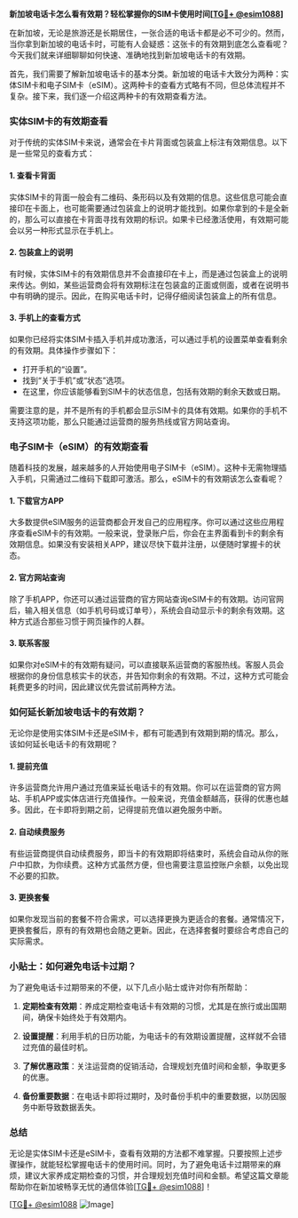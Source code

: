 **新加坡电话卡怎么看有效期？轻松掌握你的SIM卡使用时间[[TG💪+ @esim1088](https://t.me/s/esim1088)]**

在新加坡，无论是旅游还是长期居住，一张合适的电话卡都是必不可少的。然而，当你拿到新加坡的电话卡时，可能有人会疑惑：这张卡的有效期到底怎么查看呢？今天我们就来详细聊聊如何快速、准确地找到新加坡电话卡的有效期。

首先，我们需要了解新加坡电话卡的基本分类。新加坡的电话卡大致分为两种：实体SIM卡和电子SIM卡（eSIM）。这两种卡的查看方式略有不同，但总体流程并不复杂。接下来，我们逐一介绍这两种卡的有效期查看方法。

### 实体SIM卡的有效期查看

对于传统的实体SIM卡来说，通常会在卡片背面或包装盒上标注有效期信息。以下是一些常见的查看方式：

#### 1. 查看卡背面
实体SIM卡的背面一般会有二维码、条形码以及有效期的信息。这些信息可能会直接印在卡面上，也可能需要通过包装盒上的说明才能找到。如果你拿到的卡是全新的，那么可以直接在卡背面寻找有效期的标识。如果卡已经激活使用，有效期可能会以另一种形式显示在手机上。

#### 2. 包装盒上的说明
有时候，实体SIM卡的有效期信息并不会直接印在卡上，而是通过包装盒上的说明来传达。例如，某些运营商会将有效期标注在包装盒的正面或侧面，或者在说明书中有明确的提示。因此，在购买电话卡时，记得仔细阅读包装盒上的所有信息。

#### 3. 手机上的查看方式
如果你已经将实体SIM卡插入手机并成功激活，可以通过手机的设置菜单查看剩余的有效期。具体操作步骤如下：
- 打开手机的“设置”。
- 找到“关于手机”或“状态”选项。
- 在这里，你应该能够看到SIM卡的状态信息，包括有效期的剩余天数或日期。

需要注意的是，并不是所有的手机都会显示SIM卡的具体有效期。如果你的手机不支持这项功能，那么只能通过运营商的服务热线或官方网站查询。

### 电子SIM卡（eSIM）的有效期查看

随着科技的发展，越来越多的人开始使用电子SIM卡（eSIM）。这种卡无需物理插入手机，只需通过二维码下载即可激活。那么，eSIM卡的有效期该怎么查看呢？

#### 1. 下载官方APP
大多数提供eSIM服务的运营商都会开发自己的应用程序。你可以通过这些应用程序查看eSIM卡的有效期。一般来说，登录账户后，你会在主界面看到卡的剩余有效期信息。如果没有安装相关APP，建议尽快下载并注册，以便随时掌握卡的状态。

#### 2. 官方网站查询
除了手机APP，你还可以通过运营商的官方网站查询eSIM卡的有效期。访问官网后，输入相关信息（如手机号码或订单号），系统会自动显示卡的剩余有效期。这种方式适合那些习惯于网页操作的人群。

#### 3. 联系客服
如果你对eSIM卡的有效期有疑问，可以直接联系运营商的客服热线。客服人员会根据你的身份信息核实卡的状态，并告知你剩余的有效期。不过，这种方式可能会耗费更多的时间，因此建议优先尝试前两种方法。

### 如何延长新加坡电话卡的有效期？

无论你是使用实体SIM卡还是eSIM卡，都有可能遇到有效期到期的情况。那么，该如何延长电话卡的有效期呢？

#### 1. 提前充值
许多运营商允许用户通过充值来延长电话卡的有效期。你可以在运营商的官方网站、手机APP或实体店进行充值操作。一般来说，充值金额越高，获得的优惠也越多。因此，在卡即将到期之前，记得提前充值以避免服务中断。

#### 2. 自动续费服务
有些运营商提供自动续费服务，即当卡的有效期即将结束时，系统会自动从你的账户中扣款，为你续费。这种方式虽然方便，但也需要注意监控账户余额，以免出现不必要的扣款。

#### 3. 更换套餐
如果你发现当前的套餐不符合需求，可以选择更换为更适合的套餐。通常情况下，更换套餐后，原有的有效期也会随之更新。因此，在选择套餐时要综合考虑自己的实际需求。

### 小贴士：如何避免电话卡过期？

为了避免电话卡过期带来的不便，以下几点小贴士或许对你有所帮助：

1. **定期检查有效期**：养成定期检查电话卡有效期的习惯，尤其是在旅行或出国期间，确保卡始终处于有效期内。
   
2. **设置提醒**：利用手机的日历功能，为电话卡的有效期设置提醒，这样就不会错过充值的最佳时机。

3. **了解优惠政策**：关注运营商的促销活动，合理规划充值时间和金额，争取更多的优惠。

4. **备份重要数据**：在电话卡即将过期时，及时备份手机中的重要数据，以防因服务中断导致数据丢失。

### 总结

无论是实体SIM卡还是eSIM卡，查看有效期的方法都不难掌握。只要按照上述步骤操作，就能轻松掌握电话卡的使用时间。同时，为了避免电话卡过期带来的麻烦，建议大家养成定期检查的习惯，并合理规划充值时间和金额。希望这篇文章能帮助你在新加坡畅享无忧的通信体验[[TG💪+ @esim1088](https://t.me/s/esim1088)]！

[[TG💪+ @esim1088](https://t.me/s/esim1088) ![Image](https://i.postimg.cc/4NQfJmqS/Snipaste-2025-05-13-00-14-12.png)]